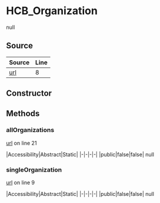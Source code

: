 # HCB_Organization

null
## Source
|Source|Line|
|-|-|
|[url](https://github.com/devramsean0/hcb.js/blob/d630167/src/api_endpoints/organization.ts#L8)|8|
## Constructor
## Methods
### allOrganizations
[url](https://github.com/devramsean0/hcb.js/blob/d630167/src/api_endpoints/organization.ts#L21) on line 21  

|Accessibility|Abstract|Static|
|-|-|-|-|
|public|false|false|
null

### singleOrganization
[url](https://github.com/devramsean0/hcb.js/blob/d630167/src/api_endpoints/organization.ts#L9) on line 9  

|Accessibility|Abstract|Static|
|-|-|-|-|
|public|false|false|
null
